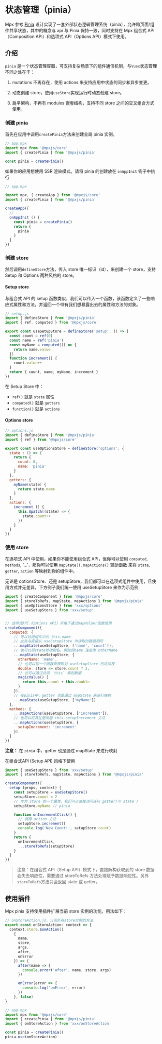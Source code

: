 # 状态管理（pinia）

Mpx 参考 [Pinia](https://pinia.vuejs.org/) 设计实现了一套外部状态逻辑管理系统（pinia），允许跨页面/组件共享状态，其中的概念与 api 与 Pinia 保持一致，同时支持在 Mpx 组合式 API（Composition API）和选项式 API（Options API）模式下使用。

## 介绍

`pinia` 是一个状态管理容器，可支持复杂场景下的组件通信机制，与`Vuex`状态管理不同之处在于：

1. mutations 不再存在，使用 actions 来支持应用中状态的同步和异步变更。

2. 动态创建 store，使用`useStore`实现运行时动态创建 store。

3. 扁平架构，不再有 modules 嵌套结构，支持不同 store 之间的交叉组合方式使用。

### 创建 pinia

首先在应用中调用`createPinia`方法来创建全局 pinia 实例。

``` js
// app.mpx
import mpx from '@mpxjs/core'
import { createPinia } from '@mpxjs/pinia'

const pinia = createPinia()
```

如果你的应用想使用 SSR 渲染模式，请将 pinia 的创建放在 `onAppInit` 钩子中执行
```js
// app.mpx

import mpx, { createApp } from '@mpxjs/core'
import { createPinia } from '@mpxjs/pinia'

createApp({
  // ...
  onAppInit () {
    const pinia = createPinia()
    return {
      pinia
    }
  }
})
```

### 创建 store

然后调用`defineStore`方法，传入 store 唯一标识（id），来创建一个 store，支持 Setup 和 Options 两种风格的 store。

#### Setup store
与组合式 API 的 setup 函数类似，我们可以传入一个函数，该函数定义了一些响应式属性和方法，并返回一个带有我们想暴露出去的属性和方法的对象。

``` js
// setup.js
import { defineStore } from '@mpxjs/pinia'
import { ref, computed } from '@mpxjs/core'

export const useSetupStore = defineStore('setup', () => {
  const count = ref(0)
  const name = ref('pinia')
  const myName = computed(() => {
    return name.value
  })
  function increment() {
    count.value++
  }
  return { count, name, myName, increment }
})
```

在 Setup Store 中：
* `ref()` 就是 `state` 属性
* `computed()` 就是 `getters`
* `function()` 就是 `actions`

#### Options store

```js
// options.js
import { defineStore } from '@mpxjs/pinia'
import { ref } from '@mpxjs/core'

export const useOptionsStore = defineStore('options', {
  state : () => {
    return {
      count: 0,
      name: 'pinia'
    }
  },
  getters: {
    myName(state) {
      return state.name
    }
  },
  actions: {
    increment () {
      this.$patch((state) => {
        state.count++
      })
    }
  }
})
```
### 使用 store

在选项式 API 中使用，如果你不能使用组合式 API，但你可以使用 `computed`, `methods`, '...'，那你可以使用 `mapState()`, `mapActions()` 辅助函数
来将 `state`, `getter`, `action` 等映射到你的组件中。

无论是 optionsStore、还是 setupStore，我们都可以在选项式组件中使用，且使用方式并无差异，下方例子我们统一使用 useSetupStore 来作为示范例

```js
import { createComponent } from '@mpxjs/core'
import { storeToRefs, mapState, mapActions } from '@mpxjs/pinia'
import { useOptionsStore } from 'xxx/options'
import { useSetupStore } from 'xxx/setup'


// 选项式API（Options API）风格下通过mapHelper函数使用
createComponent({
  computed: {
    // 可以访问组件中的 this.name
    // 此处与直接从 useSetupStore 中读取的数据相同
    ...mapState(useSetupStore, ['name', 'count']),
    // 也可以将state修改别名，例如将name 注册为 otherName
    ...mapState(useSetupStore, {
      otherName: 'name',
      // 也可以写一个函数来获取对 useSetupStore 的访问权
      double: store => store.count * 2,
      // 也可以通过访问 `this` 拿到数据
      magicValue() {
        return this.count + this.double
      }
    }),
    // 在pinia中，getter 也是通过 mapState 来进行映射
    ...mapState(useSetupStore, ['myName'])
  },
  methods: {
    ...mapActions(useSetupStore, ['increment']),
    // 也可以将其注册问题 this.setupIncrement 方法
    ...mapActions(useSetupStore, {
      setupIncrement: 'increment'
    })
  }
})
```
**注意：** 在 `pinia` 中，getter 也是通过 mapState 来进行映射

在组合式API (Setup API) 风格下使用
```js
import { useSetupStore } from 'xxx/setup'
import { storeToRefs, mapState, mapActions } from '@mpxjs/pinia'

createComponent({
  setup (props, context) {
    const setupStore = useSetupStore()
    setupStore.count = 2
    // 作为 store 的一个属性，我们可以直接访问任何 getter(与 state )
    setupStore.myName // pinia

    function onIncrementClick() {
      // 调用 action 方法
      setupStore.increment()
      console.log('New Count:', setupStore.count)
    }
    return {
      onIncrementClick,
      ...storeToRefs(setupStore)
    }
  }
})
```
> 注意：在组合式 API（Setup API）模式下，直接解构获取到的 store 数据会失去响应性，需要通过 storeToRefs 方法处理赋予数据响应性。另外`storeToRefs`方法只会返回 state 或 getter。

## 使用插件

Mpx pinia 支持使用插件扩展当前 store 实例的功能，用法如下：

``` js
// onStoreAction.js，订阅所有store实例的方法
export const onStoreAction: context => {
  context.store.$onAction((
    {
      name,
      store,
      args,
      after,
      onError
    }) => {
      after(name => {
        console.error('after', name, store, args)
      })

      onError(error => {
        console.log('onError', error)
      })
    }, false)
}

// app.mpx
import mpx from '@mpxjs/core'
import { createPinia } from '@mpxjs/pinia'
import { onStoreAction } from 'xxx/onStoreAction'

const pinia = createPinia()
pinia.use(onStoreAction)
```
